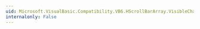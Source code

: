```yaml
---
uid: Microsoft.VisualBasic.Compatibility.VB6.HScrollBarArray.VisibleChanged
internalonly: False
---
```

